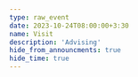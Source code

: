 ```yaml
---
type: raw_event
date: 2023-10-24T08:00:00+3:30
name: Visit
description: 'Advising'
hide_from_announcments: true
hide_time: true
---
```

